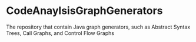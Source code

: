 # CodeAnaylsisGraphGenerators
The repository that contain Java graph generators, such as Abstract Syntax Trees, Call Graphs, and Control Flow Graphs
